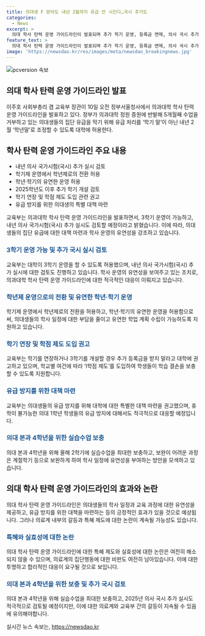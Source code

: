 ```yaml
---
title: 의대생 F 받아도 내년 2월까지 유급 안 시킨다…국시 추가도
categories:
  - News
excerpt: >
  의대 학사 탄력 운영 가이드라인이 발표되며 추가 학기 운영, 등록금 면제, 의사 국시 추가 등 특혜 논란이 불거지고 있다. 이주호 사회부총리 겸 교육부 장관은 3학기 운영과 내년 의사 국시 추가 등 적극적 검토를 발표했다. 이에 따라 유급 처리 기준 조정, 학년제 도입, 학기 연장, 대학별 유연한 학사 운영 등이 가능해졌다. 추가 등록금 부과 권고, I학점 제도 도입도 예고되었다. 현재 의대생들의 유급 방지대책에 대한 논란이 지속되고 있으며, 이에 대한 부총리 겸 교육부 장관의 입장과 의료계의 비판이 예상된다.
feature_text: >
  의대 학사 탄력 운영 가이드라인이 발표되며 추가 학기 운영, 등록금 면제, 의사 국시 추가 등 특혜 논란이 불거지고 있다. 이주호 사회부총리 겸 교육부 장관은 3학기 운영과 내년 의사 국시 추가 등 적극적 검토를 발표했다. 이에 따라 유급 처리 기준 조정, 학년제 도입, 학기 연장, 대학별 유연한 학사 운영 등이 가능해졌다. 추가 등록금 부과 권고, I학점 제도 도입도 예고되었다. 현재 의대생들의 유급 방지대책에 대한 논란이 지속되고 있으며, 이에 대한 부총리 겸 교육부 장관의 입장과 의료계의 비판이 예상된다.
image: 'https://newsdao.kr/res/images/meta/newsdao_breakingnews.jpg'
---
```


<p><img src="https://newsdao.kr/res/images/meta/newsdao_breakingnews.jpg" alt="pcversion 속보" /></p>

<h2>의대 학사 탄력 운영 가이드라인 발표</h2>

<p data-ke-size="size16">이주호 사회부총리 겸 교육부 장관이 10일 오전 정부서울청사에서 의과대학 학사 탄력 운영 가이드라인을 발표하고 있다. 정부가 의과대학 정원 증원에 반발해 5개월째 수업을 거부하고 있는 의대생들의 집단 유급을 막기 위해 유급 처리를 ‘학기 말’이 아닌 내년 2월 ‘학년말’로 조정할 수 있도록 대학에 허용한다.</p>

<h2 data-ke-size="size26">학사 탄력 운영 가이드라인 주요 내용</h2>

<ul>
  <li>내년 의사 국가시험(국시) 추가 실시 검토</li>
  <li>학기제 운영에서 학년제로의 전환 허용</li>
  <li>학년·학기의 유연한 운영 허용</li>
  <li>2025학년도 이후 추가 학기 개설 검토</li>
  <li>학기 연장 및 학점 제도 도입 관련 권고</li>
  <li>유급 방지를 위한 의대생의 특별 대책 마련</li>
</ul>

<p data-ke-size="size16">교육부는 의과대학 학사 탄력 운영 가이드라인을 발표하면서, 3학기 운영이 가능하고, 내년 의사 국가시험(국시) 추가 실시도 검토할 예정이라고 밝혔습니다. 이에 따라, 의대생들의 집단 유급에 대한 대책 마련과 학사 운영의 유연성을 강조하고 있습니다.</p>

<h3 data-ke-size="size24"><b><span style="color: #1a5490;">3학기 운영 가능 및 추가 국시 실시 검토</span></b></h3>

<p data-ke-size="size16">교육부는 대학이 3학기 운영을 할 수 있도록 허용했으며, 내년 의사 국가시험(국시) 추가 실시에 대한 검토도 진행하고 있습니다. 학사 운영의 유연성을 보여주고 있는 조치로, 의과대학 학사 탄력 운영 가이드라인에 대한 적극적인 대응이 이뤄지고 있습니다.</p>

<h3 data-ke-size="size24"><b><span style="color: #1a5490;">학년제 운영으로의 전환 및 유연한 학년·학기 운영</span></b></h3>

<p data-ke-size="size16">학기제 운영에서 학년제로의 전환을 허용하고, 학년·학기의 유연한 운영을 허용함으로써, 의대생들의 학사 일정에 대한 부담을 줄이고 유연한 학업 계획 수립이 가능하도록 지원하고 있습니다.</p>

<h3 data-ke-size="size24"><b><span style="color: #1a5490;">학기 연장 및 학점 제도 도입 권고</span></b></h3>

<p data-ke-size="size16">교육부는 학기를 연장하거나 3학기를 개설할 경우 추가 등록금을 받지 말라고 대학에 권고하고 있으며, 학교별 여건에 따라 ‘I학점 제도’를 도입하여 학생들이 학습 결손을 보충할 수 있도록 지원합니다.</p>

<h3 data-ke-size="size24"><b><span style="color: #1a5490;">유급 방지를 위한 대책 마련</span></b></h3>

<p data-ke-size="size16">교육부는 의대생들의 유급 방지를 위해 대학에 대한 특별한 대책 마련을 권고했으며, 휴학이 불가능한 의대 1학년 학생들의 유급 방지에 대해서도 적극적으로 대응할 예정입니다.</p>

<h3 data-ke-size="size24"><b><span style="color: #1a5490;">의대 본과 4학년을 위한 실습수업 보충</span></b></h3>

<p data-ke-size="size16">의대 본과 4학년을 위해 올해 2학기에 실습수업을 최대한 보충하고, 보완이 어려운 과정은 계절학기 등으로 보완하게 하여 학사 일정에 유연성을 부여하는 방안을 모색하고 있습니다.</p>

<h2 data-ke-size="size26">의대 학사 탄력 운영 가이드라인의 효과와 논란</h2>

<p data-ke-size="size16">의대 학사 탄력 운영 가이드라인은 의대생들의 학사 일정과 교육 과정에 대한 유연성을 제공하고, 유급 방지를 위한 대책을 마련하는 등의 긍정적인 효과가 있을 것으로 예상됩니다. 그러나 의료계 내부의 갈등과 특혜 제도에 대한 논란이 계속될 가능성도 있습니다.</p>

<h3 data-ke-size="size24"><b><span style="color: #1a5490;">특혜와 실효성에 대한 논란</span></b></h3>

<p data-ke-size="size16">의대 학사 탄력 운영 가이드라인에 대한 특혜 제도와 실효성에 대한 논란은 여전히 해소되지 않을 수 있으며, 의료계의 집단행동에 대한 비판도 여전히 남아있습니다. 이에 대한 투명하고 합리적인 대응이 요구될 것으로 보입니다.</p>

<h3 data-ke-size="size24"><b><span style="color: #1a5490;">의대 본과 4학년을 위한 보충 및 추가 국시 검토</span></b></h3>

<p data-ke-size="size16">의대 본과 4학년을 위해 실습수업을 최대한 보충하고, 2025년 의사 국시 추가 실시도 적극적으로 검토될 예정이지만, 이에 대한 의료계와 교육부 간의 갈등이 지속될 수 있음에 유의해야합니다.</p>
실시간 뉴스 속보는, <a href="https://newsdao.kr" rel="dofollow">https://newsdao.kr</a>


